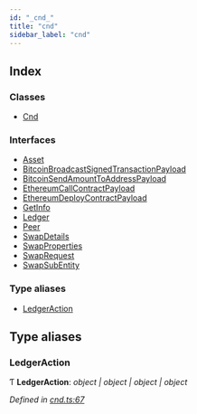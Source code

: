 ```yaml
---
id: "_cnd_"
title: "cnd"
sidebar_label: "cnd"
---
```


## Index

### Classes

* [Cnd](../classes/_cnd_.cnd.md)

### Interfaces

* [Asset](../interfaces/_cnd_.asset.md)
* [BitcoinBroadcastSignedTransactionPayload](../interfaces/_cnd_.bitcoinbroadcastsignedtransactionpayload.md)
* [BitcoinSendAmountToAddressPayload](../interfaces/_cnd_.bitcoinsendamounttoaddresspayload.md)
* [EthereumCallContractPayload](../interfaces/_cnd_.ethereumcallcontractpayload.md)
* [EthereumDeployContractPayload](../interfaces/_cnd_.ethereumdeploycontractpayload.md)
* [GetInfo](../interfaces/_cnd_.getinfo.md)
* [Ledger](../interfaces/_cnd_.ledger.md)
* [Peer](../interfaces/_cnd_.peer.md)
* [SwapDetails](../interfaces/_cnd_.swapdetails.md)
* [SwapProperties](../interfaces/_cnd_.swapproperties.md)
* [SwapRequest](../interfaces/_cnd_.swaprequest.md)
* [SwapSubEntity](../interfaces/_cnd_.swapsubentity.md)

### Type aliases

* [LedgerAction](_cnd_.md#ledgeraction)

## Type aliases

###  LedgerAction

Ƭ **LedgerAction**: *object | object | object | object*

*Defined in [cnd.ts:67](https://github.com/comit-network/comit-js-sdk/blob/68ef370/src/cnd.ts#L67)*
